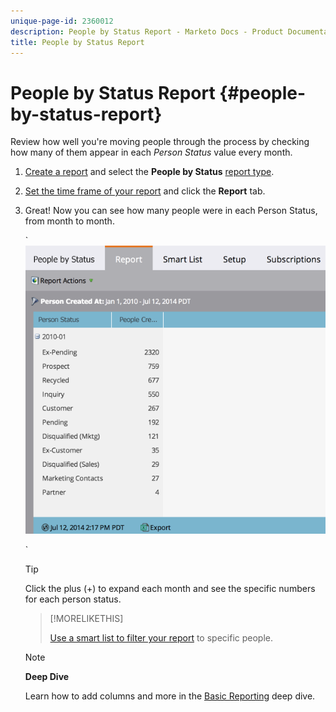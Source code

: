 ```yaml
---
unique-page-id: 2360012
description: People by Status Report - Marketo Docs - Product Documentation
title: People by Status Report
---
```


# People by Status Report {#people-by-status-report}

Review how well you're moving people through the process by checking how many of them appear in each *Person Status* value every month.

1. [Create a report](../../../../product-docs/reporting/basic-reporting/creating-reports/create-a-report-in-a-program.md) and select the **People by Status** [report type](report-type-overview.md).
1. [Set the time frame of your report](../../../../product-docs/reporting/basic-reporting/editing-reports/change-a-report-time-frame.md) and click the **Report** tab.
1. Great! Now you can see how many people were in each Person Status, from month to month.

   ` ![](assets/image2017-3-27-11-3a17-3a4.png)

   `

   >[!TIP]
   >
   >Click the plus (+) to expand each month and see the specific numbers for each person status.

   >[!MORELIKETHIS]
   >
   >
   >
   >[Use a smart list to filter your report](../../../../product-docs/reporting/basic-reporting/editing-reports/filter-people-in-a-report-with-a-smart-list.md) to specific people.

   >[!NOTE]
   >
   >**Deep Dive**
   >
   >
   >Learn how to add columns and more in the [Basic Reporting](http://docs.marketo.com/display/docs/basic+reporting) deep dive.

